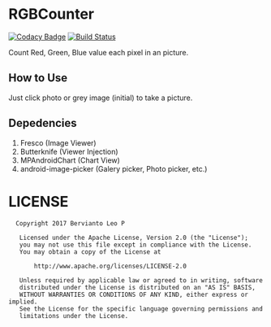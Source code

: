 # RGBCounter

[![Codacy Badge](https://api.codacy.com/project/badge/Grade/63b29de7e23d4110864abed64630e6ea)](https://app.codacy.com/app/berviantoleo/RGBCounter_2?utm_source=github.com&utm_medium=referral&utm_content=bervProject/RGBCounter&utm_campaign=Badge_Grade_Settings)
[![Build Status](https://travis-ci.org/bervProject/RGBCounter.svg?branch=master)](https://travis-ci.org/bervProject/RGBCounter)

Count Red, Green, Blue value each pixel in an picture.

## How to Use

Just click photo or grey image (initial) to take a picture.

## Depedencies

1. Fresco (Image Viewer)
2. Butterknife (Viewer Injection)
3. MPAndroidChart (Chart View)
4. android-image-picker (Galery picker, Photo picker, etc.)

# LICENSE
```
  Copyright 2017 Bervianto Leo P

   Licensed under the Apache License, Version 2.0 (the "License");
   you may not use this file except in compliance with the License.
   You may obtain a copy of the License at

       http://www.apache.org/licenses/LICENSE-2.0

   Unless required by applicable law or agreed to in writing, software
   distributed under the License is distributed on an "AS IS" BASIS,
   WITHOUT WARRANTIES OR CONDITIONS OF ANY KIND, either express or implied.
   See the License for the specific language governing permissions and
   limitations under the License.
```
